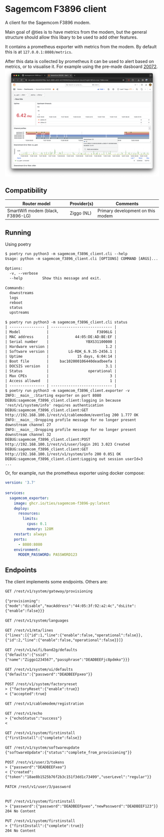 # Sagemcom F3896 client

A client for the Sagemcom F3896 modem.

Main goal of @ties is to have metrics from the modem, but the general structure should allow this libary to be used to add other features.

It contains a prometheus exporter with metrics from the modem. By default
this is at `127.0.0.1:8080/metrics`.

After this data is collected by prometheus it can be used to alert based on metrics, or to visualise it. For example using the pre-made dasboard [20072](https://grafana.com/grafana/dashboards/20072-samemcom-docsis/).
![Grafana dashboard screenshot](docs/grafana_screenshot.png)


## Compatibility

| Router model                      | Provider(s) | Comments                          |
| --------------------------        | ----------  | --------------------------------- |
| SmartWifi modem (black, F3896-LG) | Ziggo (NL)  | Primary development on this modem |

## Running

Using poetry
```
$ poetry run python3 -m sagemcom_f3896_client.cli --help
Usage: python -m sagemcom_f3896_client.cli [OPTIONS] COMMAND [ARGS]...

Options:
  -v, --verbose
  --help         Show this message and exit.

Commands:
  downstreams
  logs
  reboot
  status
  upstreams

$ poetry run python3 -m sagemcom_f3896_client.cli status
| ---------------- | ---------------------------- |
| Model            |                      F3896LG |
| MAC address      |            44:05:DE:AD:BE:EF |
| Serial number    |                 YBXS31100000 |
| Hardware version |                          1.2 |
| Software version |         LG-RDK_6.9.35-2456.1 |
| Uptime           |             15 days, 6:04:14 |
| Boot file        |     bac102000106440deadbeefa |
| DOCSIS version   |                          3.1 |
| Status           |                  operational |
| Max CPEs         |                            3 |
| Access allowed   |                            1 |
| ---------------- | ---------------------------- |
$ poetry run python3 -m sagemcom_f3896_client.exporter -v
INFO:__main__:Starting exporter on port 8080
DEBUG:sagemcom_f3896_client.client:logging in because 'rest/v1/system/info' requires authentication
DEBUG:sagemcom_f3896_client.client:GET http://192.168.100.1/rest/v1/cablemodem/eventlog 200 1.777 OK
INFO:__main__:Dropping profile message for no longer present downstream channel 27
INFO:__main__:Dropping profile message for no longer present downstream channel 32
DEBUG:sagemcom_f3896_client.client:POST http://192.168.100.1/rest/v1/user/login 201 3.023 Created
DEBUG:sagemcom_f3896_client.client:GET http://192.168.100.1/rest/v1/system/info 200 0.051 OK
DEBUG:sagemcom_f3896_client.client:Logging out session userId=3
...
```

Or, for example, run the prometheus exporter using docker compose:
```yaml
version: '3.7'

services:
  sagemcom_exporter:
    image: ghcr.io/ties/sagemcom-f3896-py:latest
    deploy:
      resources:
        limits:
          cpus: 0.1
          memory: 128M
    restart: always
    ports:
      - 8080:8080
    environment:
      MODEM_PASSWORD: PASSWORD123
```

## Endpoints

The client implements some endpoints. Others are:
```
GET /rest/v1/system/gateway/provisioning

{"provisioning":{"mode":"disable","macAddress":"44:05:3f:92:a2:4c","dsLite":{"enable":false}}}

GET /rest/v1/system/languages

GET /rest/v1/mta/lines
{"lines":[{"id":1,"line":{"enable":false,"operational":false}},{"id":2,"line":{"enable":false,"operational":false}}]}

GET /rest/v1/wifi/band2g/defaults
{"defaults":{"ssid":{"name":"Ziggo1234567","passphrase":"DEADBEEFjc8pdmko"}}}

GET /rest/v1/system/ui/defaults
{"defaults":{"password":"DEADBEEFpxeo"}}

POST /rest/v1/system/factoryreset
> {"factoryReset":{"enable":true}}
< {"accepted":true}

GET /rest/v1/cablemodem/registration

GET /rest/v1/echo
> {"echoStatus":"success"}
< 

GET /rest/v1/system/firstinstall
{"firstInstall":{"complete":false}}

GET /rest/v1/system/softwareupdate
{"softwareUpdate":{"status":"complete_from_provisioning"}}

POST /rest/v1/user/3/tokens
> {"password":"DEADBEEFxeo"}
< {"created":{"token":"18ae8b1525b76f2b3c151f3dd1c73499","userLevel":"regular"}}

PATCH /rest/v1/user/3/password


PUT /rest/v1/system/firstinstall
> {"password":{"password":"DEADBEEFpxeo","newPassword":"DEADBEEF123"}}
204 No Content

PUT /rest/v1/system/firstinstall
> {"firstInstall":{"complete":true}}
204 No Content
```
